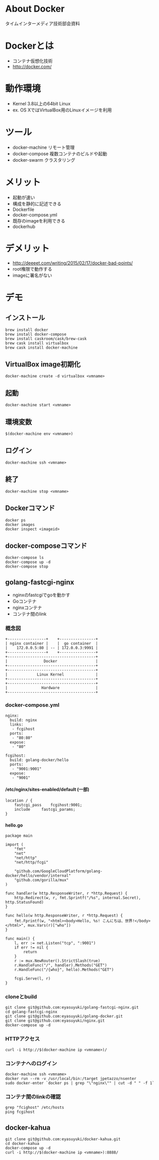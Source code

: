 # About Docker

タイムインターメディア技術部会資料

# Dockerとは

- コンテナ仮想化技術
- http://docker.com/

# 動作環境

- Kernel 3.8以上の64bit Linux
 - ex. OS XではVirtualBox用のLinuxイメージを利用

# ツール

- docker-machine リモート管理
- docker-compose 複数コンテナのビルドや起動
- docker-swarm クラスタリング

# メリット

- 起動が速い
- 構成を静的に記述できる
 - Dockerfile
 - docker-compose.yml
- 既存のimageを利用できる
 - dockerhub

# デメリット

- http://deeeet.com/writing/2015/02/17/docker-bad-points/
 - root権限で動作する
 - imageに署名がない

# デモ

## インストール

    brew install docker
    brew install docker-compose
    brew install caskroom/cask/brew-cask
    brew cask install virtualbox
    brew cask install docker-machine

## VirtualBox image初期化

    docker-machine create -d virtualbox <vmname>

## 起動

    docker-machine start <vmname>

## 環境変数

    $(docker-machine env <vmname>)

## ログイン

    docker-machine ssh <vmname>

## 終了

	docker-machine stop <vmname>

## Dockerコマンド

    docker ps
    docker images
	docker inspect <imageid>

## docker-composeコマンド

    docker-compose ls
    docker-compose up -d
	docker-compose stop

## golang-fastcgi-nginx

- nginxのfastcgiでgoを動かす
 - Goコンテナ
 - nginxコンテナ
- コンテナ間のlink

### 概念図

    +-----------------+    +----------------+
    | nginx container |    |  go container  |
    |    172.0.0.5:80 | -- | 172.0.0.3:9991 |
    +-----------------+    +----------------+
    +---------------------------------------+
    |                Docker                 |
    +---------------------------------------+
    +---------------------------------------+
    |             Linux Kernel              |
    +---------------------------------------+
    +---------------------------------------+
    |               Hardware                |
    +---------------------------------------+

### docker-compose.yml

    nginx:
      build: nginx
      links:
       - fcgihost
      ports:
       - "80:80"
      expose:
       - "80"

    fcgihost:
      build: golang-docker/hello
      ports:
       - "9001:9001"
      expose:
       - "9001"

#### /etc/nginx/sites-enabled/default (一部)

    location / {
        fastcgi_pass    fcgihost:9001;
        include     fastcgi_params;
    }

#### hello.go

    package main

    import (
        "fmt"
        "net"
        "net/http"
        "net/http/fcgi"

        "github.com/GoogleCloudPlatform/golang-docker/hello/vendor/internal"
        "github.com/gorilla/mux"
    )

    func handler(w http.ResponseWriter, r *http.Request) {
        http.Redirect(w, r, fmt.Sprintf("/%s", internal.Secret), http.StatusFound)
    }

    func hello(w http.ResponseWriter, r *http.Request) {
        fmt.Fprintf(w, "<html><body>Hello, %s! こんにちは、世界!</body></html>", mux.Vars(r)["who"])
    }

    func main() {
        l, err := net.Listen("tcp", ":9001")
        if err != nil {
            return
        }
        r := mux.NewRouter().StrictSlash(true)
        r.HandleFunc("/", handler).Methods("GET")
        r.HandleFunc("/{who}", hello).Methods("GET")

        fcgi.Serve(l, r)
    }

### cloneとbuild

    git clone git@github.com:eyasuyuki/golang-fastcgi-nginx.git
    cd golang-fastcgi-nginx
    git clone git@github.com:eyasuyuki/golang-docker.git
    git clone git@github.com:eyasuyuki/nginx.git
    docker-compose up -d

### HTTPアクセス

    curl -i http://$(docker-machine ip <vmname>)/

### コンテナへのログイン

    docker-machine ssh <vmname>
    docker run --rm -v /usr/local/bin:/target jpetazzo/nsenter
    sudo docker-enter `docker ps | grep "\"nginx\"" | cut -d " " -f 1`

### コンテナ間のlinkの確認

    grep "fcighost" /etc/hosts
	ping fcgihost

## docker-kahua

    git clone git@github.com:eyasuyuki/docker-kahua.git
    cd docker-kahua
    docker-compose up -d
    curl -i http://$(docker-machine ip <vmname>):8888/
